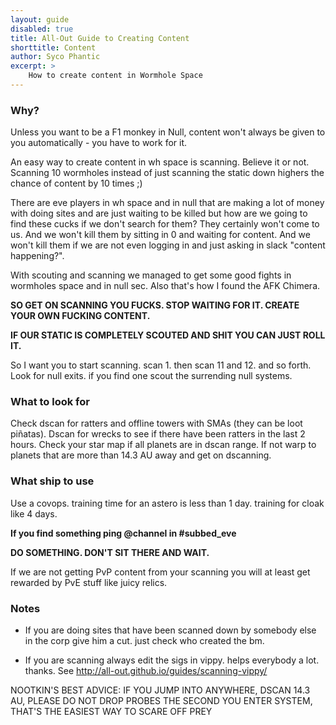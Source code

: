 ```yaml
---
layout: guide
disabled: true
title: All-Out Guide to Creating Content
shorttitle: Content
author: Syco Phantic
excerpt: >
    How to create content in Wormhole Space
---
```

### Why?

Unless you want to be a F1 monkey in Null,  content won't always be given to you automatically - you have to work for it.

An easy way to create content in wh space is scanning.
Believe it or not. Scanning 10 wormholes instead of just scanning the static down highers the chance of content by 10 times ;)

There are eve players in wh space and in null that are making a lot of money with doing sites and are just waiting to be killed but how are we going to find these cucks if we don't search for them? They certainly won't come to us.
And we won't kill them by sitting in 0 and waiting for content. And we won't kill them if we are not even logging in and just asking in slack "content happening?".

With scouting and scanning we managed to get some good fights in wormholes space and in null sec. Also that's how I found the AFK Chimera.

**SO GET ON SCANNING YOU FUCKS. STOP WAITING FOR IT. CREATE YOUR OWN FUCKING CONTENT.**

**IF OUR STATIC IS COMPLETELY SCOUTED AND SHIT YOU CAN JUST ROLL IT.**

So I want you to start scanning. scan 1. then scan 11 and 12. and so forth. Look for null exits. if you find one scout the surrending null systems.

### What to look for

Check dscan for ratters and offline towers with SMAs (they can be loot piñatas).
Dscan for wrecks to see if there have been ratters in the last 2 hours.
Check your star map if all planets are in dscan range. If not warp to planets that are more than 14.3 AU away and get on dscanning.

### What ship to use

Use a covops. training time for an astero is less than 1 day. training for cloak like 4 days.

**If you find something ping @channel in #subbed_eve**

**DO SOMETHING. DON'T SIT THERE AND WAIT.**

If we are not getting PvP content from your scanning you will at least get rewarded by PvE stuff like juicy relics. 

### Notes

- If you are doing sites that have been scanned down by somebody else in the corp give him a cut. just check who created the bm.

- If you are scanning always edit the sigs in vippy. helps everybody a lot. thanks. See http://all-out.github.io/guides/scanning-vippy/

NOOTKIN'S BEST ADVICE:
IF YOU JUMP INTO ANYWHERE, DSCAN 14.3 AU, PLEASE DO NOT DROP PROBES THE SECOND YOU ENTER SYSTEM, THAT'S THE EASIEST WAY TO SCARE OFF PREY
